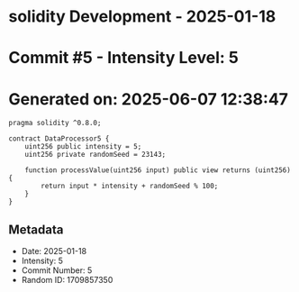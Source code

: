﻿# solidity Development - 2025-01-18
# Commit #5 - Intensity Level: 5
# Generated on: 2025-06-07 12:38:47
```solidity
pragma solidity ^0.8.0;

contract DataProcessor5 {
    uint256 public intensity = 5;
    uint256 private randomSeed = 23143;

    function processValue(uint256 input) public view returns (uint256) {
        return input * intensity + randomSeed % 100;
    }
}
```
## Metadata
- Date: 2025-01-18
- Intensity: 5
- Commit Number: 5
- Random ID: 1709857350
